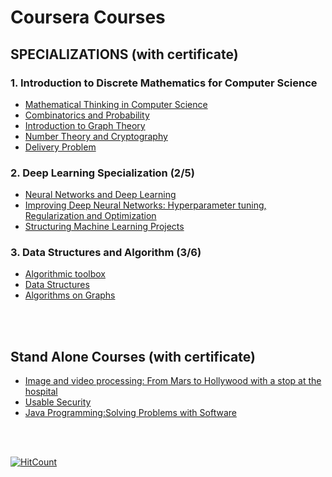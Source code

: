 # Coursera Courses

## SPECIALIZATIONS (with certificate)

### 1. Introduction to Discrete Mathematics for Computer Science
  - [Mathematical Thinking in Computer Science](Introduction_to_Discrete_Mathematics_for_Computer_Science_Specialization/Mathematical_Thinking_in_Computer_Science)
  - [Combinatorics and Probability](Introduction_to_Discrete_Mathematics_for_Computer_Science_Specialization/Combinatorics_and_Probability)
  - [Introduction to Graph Theory](Introduction_to_Discrete_Mathematics_for_Computer_Science_Specialization/Introduction_to_Graph_Theory)
  - [Number Theory and Cryptography](Introduction_to_Discrete_Mathematics_for_Computer_Science_Specialization/Number_Theory_and_Cryptography)
  - [Delivery Problem](Introduction_to_Discrete_Mathematics_for_Computer_Science_Specialization/Delivery_problem)
  

### 2. Deep Learning Specialization (2/5)
  - [Neural Networks and Deep Learning](Deep_Learning_Specialization/Neural_Networks_and_Deep_Learning)
  - [Improving Deep Neural Networks: Hyperparameter tuning, Regularization and Optimization](https://github.com/sagarchand9/Coursera_Courses/tree/master/Deep_Learning_Specialization/Improving_Deep_Neural_Networks:%20Hyperparameter_tuning%2C_Regularization_and_Optimization) 
  - [Structuring Machine Learning Projects](Deep_Learning_Specialization/Structuring_Machine_Learning_Projects)
  
### 3. Data Structures and Algorithm (3/6)
  - [Algorithmic toolbox](Data_Structures_and_Algorithms_Specialization/Algorithmic_Toolbox)
  - [Data Structures](Data_Structures_and_Algorithms_Specialization/Data_Structures) 
  - [Algorithms on Graphs](Data_Structures_and_Algorithms_Specialization/Algorithms_on_Graphs) 
  
  <br/><br/>

  
## Stand Alone Courses (with certificate)
  - [Image and video processing: From Mars to Hollywood with a stop at the hospital](https://github.com/sagarchand9/Coursera_Courses/tree/master/Image_and_video_processing:%20From_Mars_to_Hollywood_with_a_stop_at_the_hospital)
  - [Usable Security](Usable_Security)
  - [Java Programming:Solving Problems with Software](https://github.com/sagarchand9/Coursera_Courses/tree/master/Java_Programming:Solving_Problems_with_Software)
  
<br/><br/>

[![HitCount](http://hits.dwyl.com/sagarchand9/Coursera_Courses.svg)](http://hits.dwyl.com/sagarchand9/Coursera_Courses)
